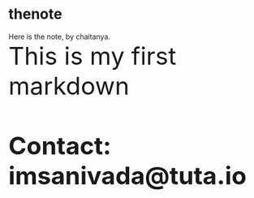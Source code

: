 # thenote
Here is the note, by chaitanya.
<br/>
<font size ='11'>This is my first markdown<font/><br/>
  <br/>
__Contact: imsanivada@tuta.io__
